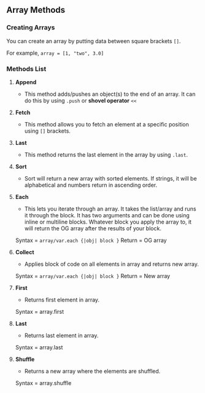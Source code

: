 ## Array Methods

### Creating Arrays

You can create an array by putting data between square brackets `[]`.

   For example, `array = [1, "two", 3.0]`

### Methods List

1. **Append**
   - This method adds/pushes an object(s) to the end of an array. It can do this
   by using `.push` or **shovel operator** `<<`

2. **Fetch**
   - This method allows you to fetch an element at a specific position using `[]`
   brackets.

3. **Last**
   - This method returns the last element in the array by using `.last`.

4. **Sort**
   - Sort will return a new array with sorted elements. If strings, it will be
   alphabetical and numbers return in ascending order.

5. **Each**
   - This lets you iterate through an array. It takes the list/array and runs it through the block. It has two arguments and can be done using inline or multiline
   blocks. Whatever block you apply the array to, it will return the OG array
   after the results of your block.

   Syntax = `array/var.each {|obj| block }`
   Return = OG array

6. **Collect**
   - Applies block of code on all elements in array and returns new array.

   Syntax = `array/var.each {|obj| block }`
   Return = New array

7. **First**
   - Returns first element in array.

   Syntax = array.first

8. **Last**
   - Returns last element in array.

   Syntax = array.last

9. **Shuffle**
   - Returns a new array where the elements are shuffled.

   Syntax = array.shuffle
